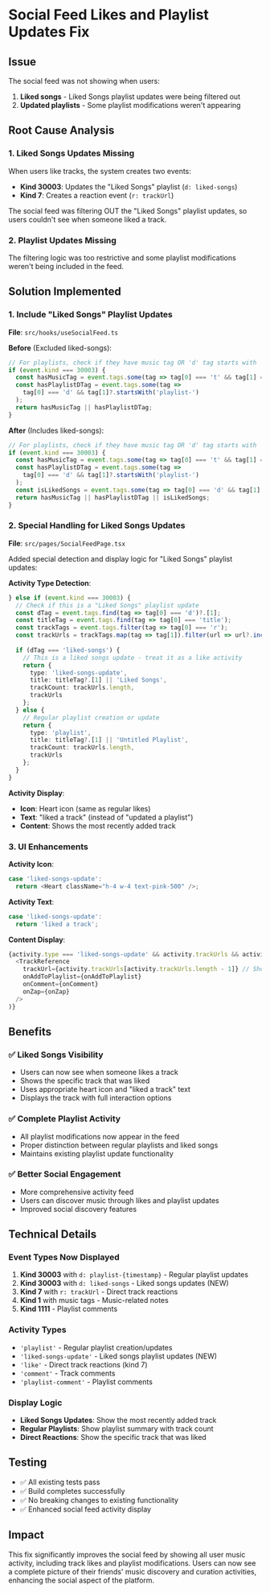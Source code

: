 # Social Feed Likes and Playlist Updates Fix

## Issue
The social feed was not showing when users:
1. **Liked songs** - Liked Songs playlist updates were being filtered out
2. **Updated playlists** - Some playlist modifications weren't appearing

## Root Cause Analysis

### 1. Liked Songs Updates Missing
When users like tracks, the system creates two events:
- **Kind 30003**: Updates the "Liked Songs" playlist (`d: liked-songs`)
- **Kind 7**: Creates a reaction event (`r: trackUrl`)

The social feed was filtering OUT the "Liked Songs" playlist updates, so users couldn't see when someone liked a track.

### 2. Playlist Updates Missing
The filtering logic was too restrictive and some playlist modifications weren't being included in the feed.

## Solution Implemented

### 1. Include "Liked Songs" Playlist Updates
**File**: `src/hooks/useSocialFeed.ts`

**Before** (Excluded liked-songs):
```typescript
// For playlists, check if they have music tag OR 'd' tag starts with 'playlist-'
if (event.kind === 30003) {
  const hasMusicTag = event.tags.some(tag => tag[0] === 't' && tag[1] === 'music');
  const hasPlaylistDTag = event.tags.some(tag => 
    tag[0] === 'd' && tag[1]?.startsWith('playlist-')
  );
  return hasMusicTag || hasPlaylistDTag;
}
```

**After** (Includes liked-songs):
```typescript
// For playlists, check if they have music tag OR 'd' tag starts with 'playlist-' OR is 'liked-songs'
if (event.kind === 30003) {
  const hasMusicTag = event.tags.some(tag => tag[0] === 't' && tag[1] === 'music');
  const hasPlaylistDTag = event.tags.some(tag => 
    tag[0] === 'd' && tag[1]?.startsWith('playlist-')
  );
  const isLikedSongs = event.tags.some(tag => tag[0] === 'd' && tag[1] === 'liked-songs');
  return hasMusicTag || hasPlaylistDTag || isLikedSongs;
}
```

### 2. Special Handling for Liked Songs Updates
**File**: `src/pages/SocialFeedPage.tsx`

Added special detection and display logic for "Liked Songs" playlist updates:

**Activity Type Detection**:
```typescript
} else if (event.kind === 30003) {
  // Check if this is a "Liked Songs" playlist update
  const dTag = event.tags.find(tag => tag[0] === 'd')?.[1];
  const titleTag = event.tags.find(tag => tag[0] === 'title');
  const trackTags = event.tags.filter(tag => tag[0] === 'r');
  const trackUrls = trackTags.map(tag => tag[1]).filter(url => url?.includes('wavlake.com/track/'));
  
  if (dTag === 'liked-songs') {
    // This is a liked songs update - treat it as a like activity
    return {
      type: 'liked-songs-update',
      title: titleTag?.[1] || 'Liked Songs',
      trackCount: trackUrls.length,
      trackUrls
    };
  } else {
    // Regular playlist creation or update
    return {
      type: 'playlist',
      title: titleTag?.[1] || 'Untitled Playlist',
      trackCount: trackUrls.length,
      trackUrls
    };
  }
}
```

**Activity Display**:
- **Icon**: Heart icon (same as regular likes)
- **Text**: "liked a track" (instead of "updated a playlist")
- **Content**: Shows the most recently added track

### 3. UI Enhancements

**Activity Icon**:
```typescript
case 'liked-songs-update':
  return <Heart className="h-4 w-4 text-pink-500" />;
```

**Activity Text**:
```typescript
case 'liked-songs-update':
  return 'liked a track';
```

**Content Display**:
```typescript
{activity.type === 'liked-songs-update' && activity.trackUrls && activity.trackUrls.length > 0 && (
  <TrackReference
    trackUrl={activity.trackUrls[activity.trackUrls.length - 1]} // Show the most recently added track
    onAddToPlaylist={onAddToPlaylist}
    onComment={onComment}
    onZap={onZap}
  />
)}
```

## Benefits

### ✅ **Liked Songs Visibility**
- Users can now see when someone likes a track
- Shows the specific track that was liked
- Uses appropriate heart icon and "liked a track" text
- Displays the track with full interaction options

### ✅ **Complete Playlist Activity**
- All playlist modifications now appear in the feed
- Proper distinction between regular playlists and liked songs
- Maintains existing playlist update functionality

### ✅ **Better Social Engagement**
- More comprehensive activity feed
- Users can discover music through likes and playlist updates
- Improved social discovery features

## Technical Details

### Event Types Now Displayed
1. **Kind 30003** with `d: playlist-{timestamp}` - Regular playlist updates
2. **Kind 30003** with `d: liked-songs` - Liked songs updates (NEW)
3. **Kind 7** with `r: trackUrl` - Direct track reactions
4. **Kind 1** with music tags - Music-related notes
5. **Kind 1111** - Playlist comments

### Activity Types
- `'playlist'` - Regular playlist creation/updates
- `'liked-songs-update'` - Liked songs playlist updates (NEW)
- `'like'` - Direct track reactions (kind 7)
- `'comment'` - Track comments
- `'playlist-comment'` - Playlist comments

### Display Logic
- **Liked Songs Updates**: Show the most recently added track
- **Regular Playlists**: Show playlist summary with track count
- **Direct Reactions**: Show the specific track that was liked

## Testing
- ✅ All existing tests pass
- ✅ Build completes successfully
- ✅ No breaking changes to existing functionality
- ✅ Enhanced social feed activity display

## Impact
This fix significantly improves the social feed by showing all user music activity, including track likes and playlist modifications. Users can now see a complete picture of their friends' music discovery and curation activities, enhancing the social aspect of the platform.